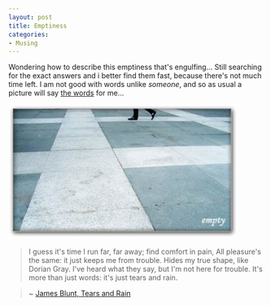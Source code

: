 ```yaml
---
layout: post
title: Emptiness
categories:
- Musing
---
```



Wondering how to describe this emptiness that's engulfing... Still searching for the exact answers and i better find them fast, because there's not much time left. I am not good with words unlike _someone_, and so as usual a picture will say [the words](http://www.seeklyrics.com/lyrics/James-Blunt/Tears-And-Rain.html) for me...

![](/img/empty2.jpg)

> I guess it's time I run far, far away; find comfort in pain, All pleasure's the same: it just keeps me from trouble. Hides my true shape, like Dorian Gray. I've heard what they say, but I'm not here for trouble. It's more than just words: it's just tears and rain.

> ~ [James Blunt, Tears and Rain](http://www.youtube.com/watch?v=K_BsJDXja0s)

